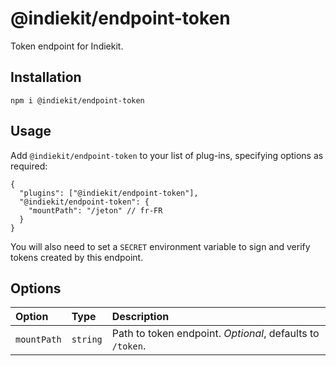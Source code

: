 # @indiekit/endpoint-token

Token endpoint for Indiekit.

## Installation

`npm i @indiekit/endpoint-token`

## Usage

Add `@indiekit/endpoint-token` to your list of plug-ins, specifying options as required:

```jsonc
{
  "plugins": ["@indiekit/endpoint-token"],
  "@indiekit/endpoint-token": {
    "mountPath": "/jeton" // fr-FR
  }
}
```

You will also need to set a `SECRET` environment variable to sign and verify tokens created by this endpoint.

## Options

| Option      | Type     | Description                                               |
| :---------- | :------- | :-------------------------------------------------------- |
| `mountPath` | `string` | Path to token endpoint. _Optional_, defaults to `/token`. |
